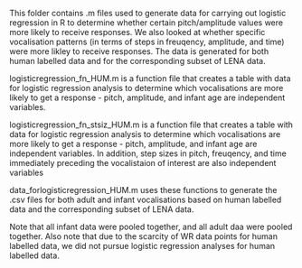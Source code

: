 This folder contains .m files used to generate data for carrying out logistic regression in R to determine whether 
certain pitch/amplitude values were more likely to receive responses. We also looked at whether specific vocalisation 
patterns (in terms of steps in freuqency, amplitude, and time) were more likley to receive responses. The data is 
generated for both human labelled data and for the corresponding subset of LENA data.

logisticregression_fn_HUM.m is a function file that creates a table with data for logistic regression analysis to determine 
which vocalisations are more likely to get a response - pitch, amplitude, and infant age are independent variables.

logisticregression_fn_stsiz_HUM.m is a function file that creates a table with data for logistic regression analysis to 
determine which vocalisations are more likely to get a response - pitch, amplitude, and infant age are independent variables. 
In addition, step sizes in pitch, freuqency, and time immediately preceding the vocalistaion of interest are also independent 
variables

data_forlogisticregression_HUM.m uses these functions to generate the .csv files for both adult and infant vocalisations 
based on human labelled data and the corresponding subset of LENA data.

Note that all infant data were pooled together, and all adult daa were pooled together. Also note that due to the scarcity of
WR data points for human labelled data, we did not pursue logistic regression analyses for human labelled data.
